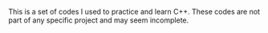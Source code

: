 This is a set of codes I used to practice and learn C++. These codes are not part of any specific project and may seem incomplete.
